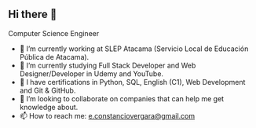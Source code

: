 ## Hi there 👋

Computer Science Engineer

- 🔭 I’m currently working at SLEP Atacama (Servicio Local de Educación Pública de Atacama).
- 🌱 I’m currently studying Full Stack Developer and Web Designer/Developer in Udemy and YouTube.
- 🌱 I have certifications in Python, SQL, English (C1), Web Development and Git & GitHub.
- 👯 I’m looking to collaborate on companies that can help me get knowledge about.
- 📫 How to reach me: e.constanciovergara@gmail.com
